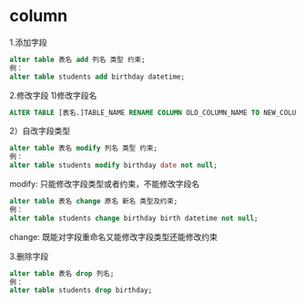 # column

1.添加字段
```sql
alter table 表名 add 列名 类型 约束;
例：
alter table students add birthday datetime;
```

2.修改字段
1)修改字段名
```sql
ALTER TABLE [表名.]TABLE_NAME RENAME COLUMN OLD_COLUMN_NAME TO NEW_COLUMN_NAME;
```
2）自改字段类型
```sql
alter table 表名 modify 列名 类型 约束;
例：
alter table students modify birthday date not null;
```
modify: 只能修改字段类型或者约束，不能修改字段名
```sql
alter table 表名 change 原名 新名 类型及约束;
例：
alter table students change birthday birth datetime not null;
```
change: 既能对字段重命名又能修改字段类型还能修改约束

3.删除字段
```sql
alter table 表名 drop 列名;
例：
alter table students drop birthday;
```
